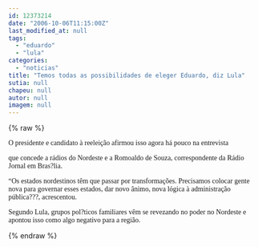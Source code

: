 ```yaml
---
id: 12373214
date: "2006-10-06T11:15:00Z"
last_modified_at: null
tags:
  - "eduardo"
  - "lula"
categories:
  - "noticias"
title: "Temos todas as possibilidades de eleger Eduardo, diz Lula"
sutia: null
chapeu: null
autor: null
imagem: null
---
```

{% raw %}
<p><P><FONT face=Verdana>O presidente e candidato à reeleição afirmou isso&nbsp;agora há pouco na entrevista</p>
<p> que concede a rádios do Nordeste e a Romoaldo de Souza, correspondente da Rádio Jornal em Bras?lia.</FONT></P></p>
<p><P><FONT face=Verdana>“Os estados nordestinos têm que passar por transformações. Precisamos colocar gente nova para governar esses estados, dar novo ânimo, nova lógica à administração pública???, acrescentou.</FONT></P></p>
<p><P><FONT face=Verdana>Segundo Lula, grupos pol?ticos familiares vêm se revezando no poder no Nordeste e apontou isso como algo negativo para a região.</FONT></P> </p>
{% endraw %}